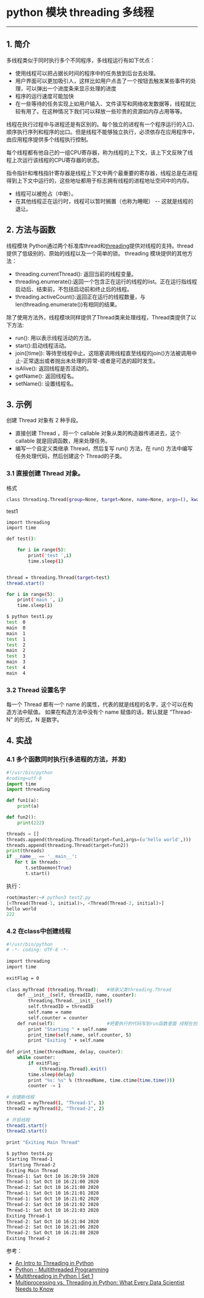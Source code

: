 #  python 模块 threading 多线程



-----
## 1. 简介
多线程类似于同时执行多个不同程序，多线程运行有如下优点：

 - 使用线程可以把占据长时间的程序中的任务放到后台去处理。
 - 用户界面可以更加吸引人，这样比如用户点击了一个按钮去触发某些事件的处理，可以弹出一个进度条来显示处理的进度
 - 程序的运行速度可能加快
 - 在一些等待的任务实现上如用户输入、文件读写和网络收发数据等，线程就比较有用了。在这种情况下我们可以释放一些珍贵的资源如内存占用等等。

线程在执行过程中与进程还是有区别的。每个独立的进程有一个程序运行的入口、顺序执行序列和程序的出口。但是线程不能够独立执行，必须依存在应用程序中，由应用程序提供多个线程执行控制。

每个线程都有他自己的一组CPU寄存器，称为线程的上下文，该上下文反映了线程上次运行该线程的CPU寄存器的状态。

指令指针和堆栈指针寄存器是线程上下文中两个最重要的寄存器，线程总是在进程得到上下文中运行的，这些地址都用于标志拥有线程的进程地址空间中的内存。

 - 线程可以被抢占（中断）。
 - 在其他线程正在运行时，线程可以暂时搁置（也称为睡眠） -- 这就是线程的退让。

## 2. 方法与函数
线程模块
Python通过两个标准库thread和[threading](https://docs.python.org/3/library/threading.html)提供对线程的支持。thread提供了低级别的、原始的线程以及一个简单的锁。
threading 模块提供的其他方法：

 - threading.currentThread(): 返回当前的线程变量。
 - threading.enumerate():返回一个包含正在运行的线程的list。正在运行指线程启动后、结束前，不包括启动前和终止后的线程。
 - threading.activeCount():返回正在运行的线程数量，与len(threading.enumerate())有相同的结果。

除了使用方法外，线程模块同样提供了Thread类来处理线程，Thread类提供了以下方法:

 - run(): 用以表示线程活动的方法。
 - start():启动线程活动。
 - join([time]): 等待至线程中止。这阻塞调用线程直至线程的join()方法被调用中止-正常退出或者抛出未处理的异常-或者是可选的超时发生。
 - isAlive(): 返回线程是否活动的。
 - getName(): 返回线程名。
 - setName(): 设置线程名。

## 3. 示例
创建 Thread 对象有 2 种手段。

 - 直接创建 Thread ，将一个 callable 对象从类的构造器传递进去，这个 callable 就是回调函数，用来处理任务。
 - 编写一个自定义类继承 Thread，然后复写 run() 方法，在 run() 方法中编写任务处理代码，然后创建这个 Thread的子类。


###  3.1 直接创建 Thread 对象。
格式
```bash
class threading.Thread(group=None, target=None, name=None, args=(), kwargs={}, *, daemon=None)
```
test1

```bash
import threading
import time

def test():

    for i in range(5):
        print('test ',i)
        time.sleep(1)


thread = threading.Thread(target=test)
thread.start()

for i in range(5):
    print('main ', i)
    time.sleep(1)
```

```bash
$ python test1.py
test  0
main  0
main  1
test  1
test  2
main  2
test  3
main  3
test  4
main  4
```
### 3.2 Thread 设置名字
每一个 Thread 都有一个 name 的属性，代表的就是线程的名字，这个可以在构造方法中赋值。
如果在构造方法中没有个 name 赋值的话，默认就是 “Thread-N” 的形式，N 是数字。

## 4. 实战
### 4.1 多个函数同时执行(多进程的方法，并发)

```python
#!/usr/bin/python
#coding=utf-8
import time
import threading

def fun1(a):
    print(a)

def fun2():
    print(222)

threads = []
threads.append(threading.Thread(target=fun1,args=(u'hello world',)))
threads.append(threading.Thread(target=fun2))
print(threads)
if __name__ == '__main__':
   for t in threads:
       t.setDaemon(True)
       t.start()
```
执行：

```python
root@master:~# python3 test2.py
[<Thread(Thread-1, initial)>, <Thread(Thread-2, initial)>]
hello world
222
```
### 4.2 在class中创建线程

```bash
#!/usr/bin/python
# -*- coding: UTF-8 -*-
 
import threading
import time
 
exitFlag = 0
 
class myThread (threading.Thread):   #继承父类threading.Thread
    def __init__(self, threadID, name, counter):
        threading.Thread.__init__(self)
        self.threadID = threadID
        self.name = name
        self.counter = counter
    def run(self):                   #把要执行的代码写到run函数里面 线程在创建后会直接运行run函数 
        print "Starting " + self.name
        print_time(self.name, self.counter, 5)
        print "Exiting " + self.name
 
def print_time(threadName, delay, counter):
    while counter:
        if exitFlag:
            (threading.Thread).exit()
        time.sleep(delay)
        print "%s: %s" % (threadName, time.ctime(time.time()))
        counter -= 1
 
# 创建新线程
thread1 = myThread(1, "Thread-1", 1)
thread2 = myThread(2, "Thread-2", 2)
 
# 开启线程
thread1.start()
thread2.start()
 
print "Exiting Main Thread"
```

```bash
$ python test4.py 
Starting Thread-1
 Starting Thread-2
Exiting Main Thread
Thread-1: Sat Oct 10 16:20:59 2020
Thread-1: Sat Oct 10 16:21:00 2020
Thread-2: Sat Oct 10 16:21:00 2020
Thread-1: Sat Oct 10 16:21:01 2020
Thread-1: Sat Oct 10 16:21:02 2020
Thread-2: Sat Oct 10 16:21:02 2020
Thread-1: Sat Oct 10 16:21:03 2020
Exiting Thread-1
Thread-2: Sat Oct 10 16:21:04 2020
Thread-2: Sat Oct 10 16:21:06 2020
Thread-2: Sat Oct 10 16:21:08 2020
Exiting Thread-2
```

参考：

 - [An Intro to Threading in Python](https://realpython.com/intro-to-python-threading/)
 - [Python - Multithreaded Programming](https://www.tutorialspoint.com/python/python_multithreading.htm)
 - [Multithreading in Python | Set 1](https://www.geeksforgeeks.org/multithreading-python-set-1/)
 - [Multiprocessing vs. Threading in Python: What Every Data Scientist Needs to Know](https://blog.floydhub.com/multiprocessing-vs-threading-in-python-what-every-data-scientist-needs-to-know/)

